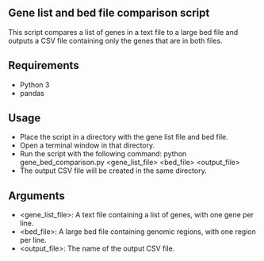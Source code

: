## Gene list and bed file comparison script

This script compares a list of genes in a text file to a large bed file and outputs a CSV file containing only the genes that are in both files.

## Requirements
- Python 3
- pandas
## Usage
- Place the script in a directory with the gene list file and bed file.
- Open a terminal window in that directory.
- Run the script with the following command: python gene_bed_comparison.py <gene_list_file> <bed_file> <output_file>
- The output CSV file will be created in the same directory.
## Arguments
- <gene_list_file>: A text file containing a list of genes, with one gene per line.
- <bed_file>: A large bed file containing genomic regions, with one region per line.
- <output_file>: The name of the output CSV file.
